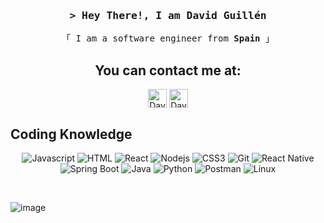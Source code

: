 
<!-- Intro  -->
<h3 align="center">
        <samp>&gt; Hey There!, I am David Guillén</samp>
</h3>

<p align="center"> 
  <samp>
    「 I am a software engineer from <b>Spain</b> 」
    <br>
  </samp>
</p>

<!-- Contact Section -->
<h2 align="center">You can contact me at:</h2>
    <p align="center">
      <a href="https://www.linkedin.com/in/david-guill%C3%A9n-b9065b238/" target="blank"><img align="center"
         src="https://img.shields.io/badge/linkedin-%231DA1F2.svg?style=for-the-badge&logo=linkedin&logoColor=white"
         alt="David Guillén" height="30"/></a>
      <a href="mailto:davguifer@gmail.com" target="blank"><img align="center"
         src="https://img.shields.io/badge/gmail-EA4335.svg?style=for-the-badge&logo=gmail&logoColor=white"
         alt="David Guillén" height="30"/></a>
      <br>
    </p>

## Coding Knowledge
<div align="center">
  
  ![Javascript](https://img.shields.io/badge/Javascript-F0DB4F?style=for-the-badge&labelColor=black&logo=javascript&logoColor=F0DB4F)
  ![HTML](https://img.shields.io/badge/HTML5-E34F26?style=for-the-badge&logo=html5&logoColor=white)
  ![React](https://img.shields.io/badge/-React-61DBFB?style=for-the-badge&labelColor=black&logo=react&logoColor=61DBFB)
  ![Nodejs](https://img.shields.io/badge/Nodejs-3C873A?style=for-the-badge&labelColor=black&logo=node.js&logoColor=3C873A)
  ![CSS3](https://img.shields.io/badge/CSS3-1572B6?style=for-the-badge&logo=css3&logoColor=white)
  ![Git](https://img.shields.io/badge/Git-F05032?style=for-the-badge&logo=git&logoColor=white)
  ![React Native](https://img.shields.io/badge/React_Native-20232A?style=for-the-badge&logo=react&logoColor=61DAFB)
  ![Spring Boot](https://img.shields.io/badge/Spring_Boot-6DB33F?style=for-the-badge&labelColor=black&logo=spring-boot&logoColor=6DB33F)
  ![Java](https://img.shields.io/badge/Java-007396?style=for-the-badge&logo=java&logoColor=orange&labelColor=black&color=blue)
  ![Python](https://img.shields.io/badge/Python-3776AB?style=for-the-badge&logo=python&logoColor=white)
  ![Postman](https://img.shields.io/badge/Postman-FF6C37?style=for-the-badge&logo=postman&labelColor=black)
  ![Linux](https://img.shields.io/badge/Linux-FCC624?style=for-the-badge&logo=linux&labelColor=black&color=blue)
  
</div>

<br/>


![image](https://github.com/user-attachments/assets/368a0def-ced8-40a6-b35f-f0e12c01c6ab)


